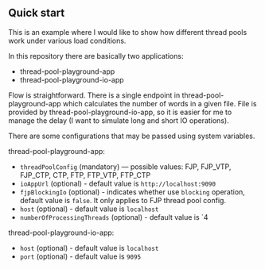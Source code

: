 ## Quick start

This is an example where I would like to show how different thread pools work under various load conditions.

In this repository there are basically two applications:

- thread-pool-playground-app
- thread-pool-playground-io-app

Flow is straightforward. There is a single endpoint in thread-pool-playground-app which calculates the number of words
in a given file. File is provided by thread-pool-playground-io-app, so it is easier for me to manage the delay (I want
to simulate long and short IO operations).

There are some configurations that may be passed using system variables.

thread-pool-playground-app:

- `threadPoolConfig` (mandatory) — possible values: FJP, FJP_VTP, FJP_CTP, CTP, FTP, FTP_VTP, FTP_CTP
- `ioAppUrl` (optional) - default value is `http://localhost:9090`
- `fjpBlockingIo` (optional) - indicates whether use `blocking` operation, default value is `false`. It only applies to
  FJP thread pool config.
- `host` (optional) - default value is `localhost`
- `numberOfProcessingThreads` (optional) - default value is `4

thread-pool-playground-io-app:

- `host` (optional) - default value is `localhost`
- `port` (optional) - default value is `9095`

